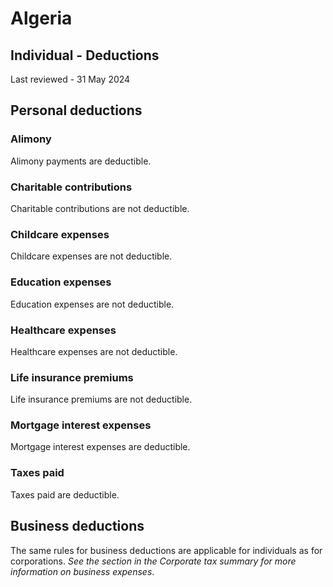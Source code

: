 # Algeria
## Individual - Deductions
Last reviewed - 31 May 2024
## Personal deductions
### Alimony
Alimony payments are deductible.
### Charitable contributions
Charitable contributions are not deductible.
### Childcare expenses
Childcare expenses are not deductible.
### Education expenses
Education expenses are not deductible.
### Healthcare expenses
Healthcare expenses are not deductible.
### Life insurance premiums
Life insurance premiums are not deductible.
### Mortgage interest expenses
Mortgage interest expenses are deductible.
### Taxes paid
Taxes paid are deductible.
## Business deductions
The same rules for business deductions are applicable for individuals as for corporations. _See the section in the Corporate tax summary for more information on business expenses_.
